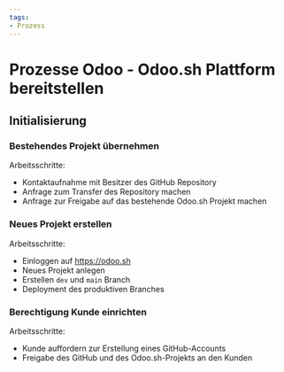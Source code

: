 ```yaml
---
tags:
- Prozess
---
```

# Prozesse Odoo - Odoo.sh Plattform bereitstellen

## Initialisierung

### Bestehendes Projekt übernehmen

Arbeitsschritte:
* Kontaktaufnahme mit Besitzer des GitHub Repository
* Anfrage zum Transfer des Repository machen
* Anfrage zur Freigabe auf das bestehende Odoo.sh Projekt machen

### Neues Projekt erstellen

Arbeitsschritte:
* Einloggen auf <https://odoo.sh>
* Neues Projekt anlegen
* Erstellen `dev` und `main` Branch
* Deployment des produktiven Branches

### Berechtigung Kunde einrichten

Arbeitsschritte:
* Kunde auffordern zur Erstellung eines GitHub-Accounts
* Freigabe des GitHub und des Odoo.sh-Projekts an den Kunden
